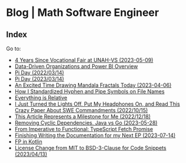 <!-- Copyright (c) 2021-present Tobias Briones. All rights reserved. -->
<!-- SPDX-License-Identifier: CC-BY-4.0 -->
<!-- This file is part of https://github.com/tobiasbriones/blog -->

<!-- Author: Tobias Briones -->

# Blog | Math Software Engineer

## Index

Go to:

- [4 Years Since Vocational Fair at UNAH-VS (2023-05-09)](4-years-since-vocational-fair-at-unah-vs-2023-05-09)
- [Data-Driven Organizations and Power BI Overview](ddo-and-power-bi-overview)
- [Pi Day (2022/03/14)](pi-day-2022-03-14)
- [Pi Day (2023/03/14)](pi-day-2023-03-14)
- [An Excited Time Drawing Mandala Fractals Today (2023-04-06)](an-excited-time-drawing-mandala-fractals-today-2023-04-06)
- [How I Standardized Hyphen and Pipe Symbols on File Names](how-i-standardized-hypen-and-pipe-symbols-on-file-names)
- [Everything is Relative](everything-is-relative)
- [I Just Turned the Lights Off, Put My Headphones On, and Read This Crazy Paper About SWE Commandments (2022/10/15)](i-just-turned-the-lights-off-put-my-headphones-on-and-read-this-crazy-paper-about-swe-commandments-2022-10-15)
- [This Article Represents a Milestone for Me (2022/12/18)](this-article-represents-a-milestone-for-me-2022-12-18)
- [Removing Cyclic Dependencies, Java vs Go (2023-05-28)](removing-cyclic-dependencies--_--java-vs-go-2023-05-28)
- [From Imperative to Functional: TypeScript Fetch Promise](from-imperative-to-functional-_-typescript-fetch-promise)
- [Finishing Writing the Documentation for my Next EP (2023-07-14)](finishing-writing-the-documentation-for-my-next-ep-2023-07-14)
- [FP in Kotlin](fp-in-kotlin)
- [License Change from MIT to BSD-3-Clause for Code Snippets (2023/04/13)](license-change-from-mit-to-bsd--3--clause-for-code-snippets-2023-04-13)
